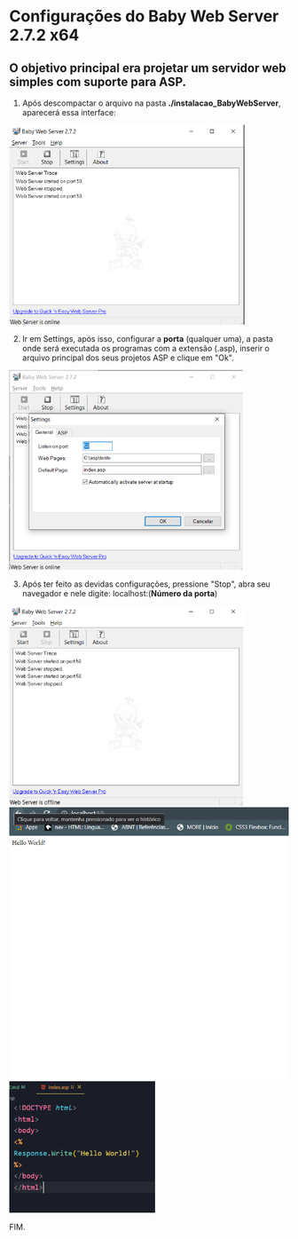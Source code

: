 # Configurações do Baby Web Server 2.7.2 x64

## O objetivo principal era projetar um servidor web simples com suporte para ASP.

1. Após descompactar o arquivo na pasta **./instalacao_BabyWebServer**, aparecerá essa interface:

<img src="./img/01.png" alt="image-20220516213321146" style="zoom: 67%;" />

2. Ir em Settings, após isso, configurar a **porta** (qualquer uma), a pasta onde será executada os programas com a extensão (.asp), inserir o arquivo principal dos seus projetos ASP e clique em "Ok".

<img src="./img/02.png" alt="image-20220516213321146" style="zoom: 67%;" />

3. Após ter feito as devidas configurações, pressione "Stop", abra seu navegador e nele digite: localhost:(**Número da porta**)

<img src="./img/03.png" alt="image-20220516213321146" style="zoom: 67%;" />

<img src="./img/04.png" alt="página no navegador" style="zoom: 67%;" />

<img src="./img/05.png" alt="código .asp" style="zoom: 67%;" />

FIM.